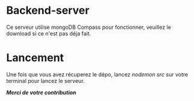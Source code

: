 # Backend-server

Ce serveur utilise mongoDB Compass pour fonctionner, veuillez le download si ce n'est pas déja fait. 

# Lancement

Une fois que vous avez récuperez le dépo, lancez *nodemon src* sur votre terminal pour lancez le serveur. 

 ***Merci de votre contribution***
 
 
